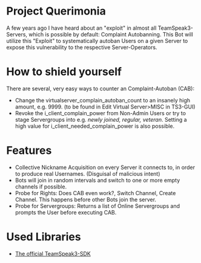 # Project Querimonia
A few years ago I have heard about an "exploit" in almost all TeamSpeak3-Servers, which is possible by default: Complaint Autobanning.
This Bot will utilize this "Exploit" to systematically autoban Users on a given Server to expose this vulnerability to the respective Server-Operators.

# How to shield yourself
There are several, very easy ways to counter an Complaint-Autoban (CAB):
<ul>
  <li> Change the virtualserver_complain_autoban_count to an insanely high amount, e.g. 9999. (to be found in Edit Virtual Server>MISC in TS3-GUI)</li>
  <li> Revoke the i_client_complain_power from Non-Admin Users or try to stage Servergroups into e.g. <i>newly joined, regular, veteran</i>. Setting a high value for i_client_needed_complain_power is also possible.</li>
</ul>

# Features
<ul>
  <li> Collective Nickname Acquisition on every Server it connects to, in order to produce real Usernames. (Disguisal of malicious intent)</li>
  <li> Bots will join in random intervals and switch to one or more empty channels if possible.</li>
  <li> Probe for Rights: Does CAB even work?, Switch Channel, Create Channel. This happens before other Bots join the server.</li>
  <li> Probe for Servergroups: Returns a list of Online Servergroups and prompts the User before executing CAB.</li>
</ul>

# Used Libraries
<ul>
  <li><a href="https://teamspeak.com/en/downloads/#sdk">The official TeamSpeak3-SDK</a></li>
